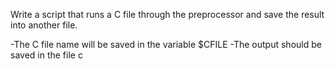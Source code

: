 Write a script that runs a C file through the preprocessor and save the result into another file.

-The C file name will be saved in the variable $CFILE
-The output should be saved in the file c
